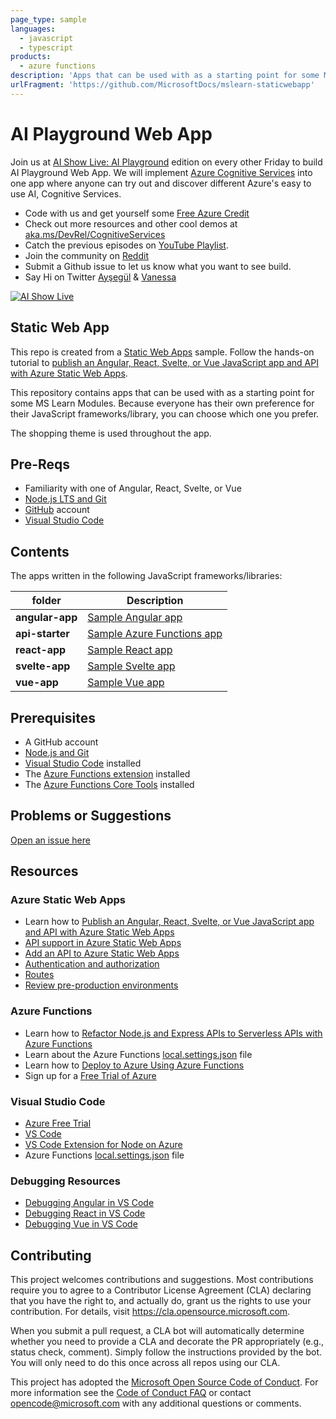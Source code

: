 ```yaml
---
page_type: sample
languages:
  - javascript
  - typescript
products:
  - azure functions
description: 'Apps that can be used with as a starting point for some MS Learn Modules.'
urlFragment: 'https://github.com/MicrosoftDocs/mslearn-staticwebapp'
---
```


# AI Playground Web App

Join us at [AI Show Live: AI Playground]() edition on every other Friday to build AI Playground Web App. We will implement [Azure Cognitive Services](https://docs.microsoft.com/azure/cognitive-services/what-are-cognitive-services?WT.mc_id=aiml-8567-ayyonet) into one app where anyone can try out and discover different Azure's easy to use AI, Cognitive Services. 

- Code with us and get yourself some [Free Azure Credit](https://aka.ms/CognitiveServicesFree)
- Check out more resources and other cool demos at [aka.ms/DevRel/CognitiveServices](https://www.microsoft.com/en-us/devrel/cognitiveservices/?WT.mc_id=aiml-8567-ayyonet)
- Catch the previous episodes on [YouTube Playlist](https://www.youtube.com/playlist?list=PLlrxD0HtieHinivDFATQd5qyjL6ijKHUF). 
- Join the community on [Reddit](https://www.reddit.com/r/Azure_AI_Cognitive/)
- Submit a Github issue to let us know what you want to see build. 
- Say Hi on Twitter [Ayşegül](https://twitter.com/AysSomething) & [Vanessa](https://twitter.com/vaness_diaz)

[![AI Show Live](http://img.youtube.com/vi/41TWuFLDUVQ/0.jpg)](https://youtu.be/41TWuFLDUVQ)

## Static Web App

This repo is created from a [Static Web Apps](https://docs.microsoft.com/azure/static-web-apps/?WT.mc_id=aiml-8567-ayyonet) sample. Follow the hands-on tutorial to [publish an Angular, React, Svelte, or Vue JavaScript app and API with Azure Static Web Apps](https://docs.microsoft.com/learn/modules/publish-app-service-static-web-app-api/?WT.mc_id=mslearn_staticwebapp-github-jopapa&WT.mc_id=aiml-8567-ayyonet).

This repository contains apps that can be used with as a starting point for some MS Learn Modules. Because everyone has their own preference for their JavaScript frameworks/library, you can choose which one you prefer.

The shopping theme is used throughout the app.

## Pre-Reqs

- Familiarity with one of Angular, React, Svelte, or Vue
- [Node.js LTS and Git](https://nodejs.org/)
- [GitHub](https://github.com) account
- [Visual Studio Code](https://code.visualstudio.com?WT.mc_id=aiml-8567-ayyonet)

## Contents

The apps written in the following JavaScript frameworks/libraries:

| folder          | Description                                                                                                                            |
| --------------- | -------------------------------------------------------------------------------------------------------------------------------------- |
| **angular-app** | [Sample Angular app](https://github.com/MicrosoftDocs/mslearn-staticwebapp/blob/master/angular-app?WT.mc_id=aiml-8567-ayyonet)         |
| **api-starter** | [Sample Azure Functions app](https://github.com/MicrosoftDocs/mslearn-staticwebapp/blob/master/api-starter?WT.mc_id=aiml-8567-ayyonet) |
| **react-app**   | [Sample React app](https://github.com/MicrosoftDocs/mslearn-staticwebapp/blob/master/react-app?WT.mc_id=aiml-8567-ayyonet)             |
| **svelte-app**  | [Sample Svelte app](https://github.com/MicrosoftDocs/mslearn-staticwebapp/blob/master/svelte-app?WT.mc_id=aiml-8567-ayyonet)           |
| **vue-app**     | [Sample Vue app](https://github.com/MicrosoftDocs/mslearn-staticwebapp/blob/master/vue-app?WT.mc_id=aiml-8567-ayyonet)                 |

## Prerequisites

- A GitHub account
- [Node.js and Git](https://nodejs.org/)
- [Visual Studio Code](https://code.visualstudio.com/?WT.mc_id=mslearn_staticwebapp-github-jopapa&WT.mc_id=aiml-8567-ayyonet) installed
- The [Azure Functions extension](https://marketplace.visualstudio.com/items?itemName=ms-azuretools.vscode-azurefunctions?WT.mc_id=mslearn_staticwebapp-github-jopapa&WT.mc_id=aiml-8567-ayyonet) installed
- The [Azure Functions Core Tools](https://docs.microsoft.com/azure/azure-functions/functions-run-local?WT.mc_id=mslearn_staticwebapp-github-jopapa&WT.mc_id=aiml-8567-ayyonet) installed

## Problems or Suggestions

[Open an issue here](https://github.com/MicrosoftDocs/mslearn-staticwebapp/issues?WT.mc_id=aiml-8567-ayyonet)

## Resources

### Azure Static Web Apps

- Learn how to [Publish an Angular, React, Svelte, or Vue JavaScript app and API with Azure Static Web Apps](https://docs.microsoft.com/learn/modules/publish-app-service-static-web-app-api?wt.mc_id=mslearn_staticwebapp-github-jopapa&WT.mc_id=aiml-8567-ayyonet)
- [API support in Azure Static Web Apps](https://docs.microsoft.com/azure/static-web-apps/apis?wt.mc_id=mslearn_staticwebapp-github-jopapa&WT.mc_id=aiml-8567-ayyonet)
- [Add an API to Azure Static Web Apps](https://docs.microsoft.com/azure/static-web-apps/add-api?wt.mc_id=mslearn_staticwebapp-github-jopapa&WT.mc_id=aiml-8567-ayyonet)
- [Authentication and authorization](https://docs.microsoft.com/azure/static-web-apps/authentication-authorization?wt.mc_id=mslearn_staticwebapp-github-jopapa&WT.mc_id=aiml-8567-ayyonet)
- [Routes](https://docs.microsoft.com/azure/static-web-apps/routes?wt.mc_id=mslearn_staticwebapp-github-jopapa&WT.mc_id=aiml-8567-ayyonet)
- [Review pre-production environments](https://docs.microsoft.com/azure/static-web-apps/review-publish-pull-requests?wt.mc_id=mslearn_staticwebapp-github-jopapa&WT.mc_id=aiml-8567-ayyonet)

### Azure Functions

- Learn how to [Refactor Node.js and Express APIs to Serverless APIs with Azure Functions](https://docs.microsoft.com/learn/modules/shift-nodejs-express-apis-serverless/?wt.mc_id=mslearn_staticwebapp-github-jopapa&WT.mc_id=aiml-8567-ayyonet)
- Learn about the Azure Functions [local.settings.json](https://docs.microsoft.com/azure/azure-functions/functions-run-local#local-settings-file?wt.mc_id=mslearn_staticwebapp-github-jopapa&WT.mc_id=aiml-8567-ayyonet) file
- Learn how to [Deploy to Azure Using Azure Functions](https://code.visualstudio.com/tutorials/functions-extension/getting-started?wt.mc_id=mslearn_staticwebapp-github-jopapa&WT.mc_id=aiml-8567-ayyonet)
- Sign up for a [Free Trial of Azure](https://azure.microsoft.com/free/?wt.mc_id=mslearn_staticwebapp-github-jopapa&WT.mc_id=aiml-8567-ayyonet)

### Visual Studio Code

- [Azure Free Trial](https://azure.microsoft.com/free/?wt.mc_id=mslearn_staticwebapp-github-jopapa&WT.mc_id=aiml-8567-ayyonet)
- [VS Code](https://code.visualstudio.com?wt.mc_id=mslearn_staticwebapp-github-jopapa&WT.mc_id=aiml-8567-ayyonet)
- [VS Code Extension for Node on Azure](https://marketplace.visualstudio.com/items?itemName=ms-vscode.vscode-node-azure-pack&WT.mc_id=mslearn_staticwebapp-github-jopapa&WT.mc_id=aiml-8567-ayyonet)
- Azure Functions [local.settings.json](https://docs.microsoft.com/azure/azure-functions/functions-run-local#local-settings-file?WT.mc_id=mslearn_staticwebapp-github-jopapa&WT.mc_id=aiml-8567-ayyonet) file

### Debugging Resources

- [Debugging Angular in VS Code](https://code.visualstudio.com/docs/nodejs/angular-tutorial?wt.mc_id=mslearn_staticwebapp-github-jopapa&WT.mc_id=aiml-8567-ayyonet)
- [Debugging React in VS Code](https://code.visualstudio.com/docs/nodejs/reactjs-tutorial?wt.mc_id=mslearn_staticwebapp-github-jopapa&WT.mc_id=aiml-8567-ayyonet)
- [Debugging Vue in VS Code](https://code.visualstudio.com/docs/nodejs/vuejs-tutorial?wt.mc_id=mslearn_staticwebapp-github-jopapa&WT.mc_id=aiml-8567-ayyonet)

## Contributing

This project welcomes contributions and suggestions. Most contributions require you to agree to a
Contributor License Agreement (CLA) declaring that you have the right to, and actually do, grant us
the rights to use your contribution. For details, visit https://cla.opensource.microsoft.com.

When you submit a pull request, a CLA bot will automatically determine whether you need to provide
a CLA and decorate the PR appropriately (e.g., status check, comment). Simply follow the instructions
provided by the bot. You will only need to do this once across all repos using our CLA.

This project has adopted the [Microsoft Open Source Code of Conduct](https://opensource.microsoft.com/codeofconduct/?WT.mc_id=aiml-8567-ayyonet).
For more information see the [Code of Conduct FAQ](https://opensource.microsoft.com/codeofconduct/faq/?WT.mc_id=aiml-8567-ayyonet) or
contact [opencode@microsoft.com](mailto:opencode@microsoft.com) with any additional questions or comments.
